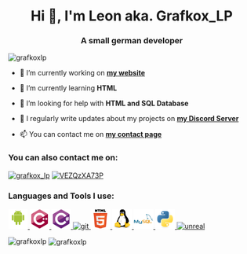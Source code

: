 <h1 align="center">Hi 👋, I'm Leon aka. Grafkox_LP</h1>
<h3 align="center">A small german developer</h3>

<p align="left"> <img src="https://komarev.com/ghpvc/?username=grafkoxlp&label=Profile%20views&color=0e75b6&style=flat" alt="grafkoxlp" /> </p>

- 🔭 I’m currently working on **[my website](https://grafkox.de/)**

- 🌱 I’m currently learning **HTML**

- 🤝 I’m looking for help with **HTML and SQL Database**

- 📝 I regularly write updates about my projects on **[my Discord Server](https://dsc.gg/dead-city)**

- 📫 You can contact me on **[my contact page](https://grafkox.de/contact/)**

<h3 align="left">You can also contact me on:</h3>
<p align="left">
<a href="https://instagram.com/grafkox_lp" target="blank"><img align="center" src="https://raw.githubusercontent.com/rahuldkjain/github-profile-readme-generator/master/src/images/icons/Social/instagram.svg" alt="grafkox_lp" height="30" width="40" /></a>
<a href="https://discord.gg/VEZQzXA73P" target="blank"><img align="center" src="https://raw.githubusercontent.com/rahuldkjain/github-profile-readme-generator/master/src/images/icons/Social/discord.svg" alt="VEZQzXA73P" height="30" width="40" /></a>
</p>

<h3 align="left">Languages and Tools I use:</h3>
<p align="left"> <a href="https://developer.android.com" target="_blank" rel="noreferrer"> <img src="https://raw.githubusercontent.com/devicons/devicon/master/icons/android/android-original-wordmark.svg" alt="android" width="40" height="40"/> </a> <a href="https://www.w3schools.com/cpp/" target="_blank" rel="noreferrer"> <img src="https://raw.githubusercontent.com/devicons/devicon/master/icons/cplusplus/cplusplus-original.svg" alt="cplusplus" width="40" height="40"/> </a> <a href="https://www.w3schools.com/cs/" target="_blank" rel="noreferrer"> <img src="https://raw.githubusercontent.com/devicons/devicon/master/icons/csharp/csharp-original.svg" alt="csharp" width="40" height="40"/> </a> <a href="https://git-scm.com/" target="_blank" rel="noreferrer"> <img src="https://www.vectorlogo.zone/logos/git-scm/git-scm-icon.svg" alt="git" width="40" height="40"/> </a> <a href="https://www.w3.org/html/" target="_blank" rel="noreferrer"> <img src="https://raw.githubusercontent.com/devicons/devicon/master/icons/html5/html5-original-wordmark.svg" alt="html5" width="40" height="40"/> </a> <a href="https://www.linux.org/" target="_blank" rel="noreferrer"> <img src="https://raw.githubusercontent.com/devicons/devicon/master/icons/linux/linux-original.svg" alt="linux" width="40" height="40"/> </a> <a href="https://www.mysql.com/" target="_blank" rel="noreferrer"> <img src="https://raw.githubusercontent.com/devicons/devicon/master/icons/mysql/mysql-original-wordmark.svg" alt="mysql" width="40" height="40"/> </a> <a href="https://www.python.org" target="_blank" rel="noreferrer"> <img src="https://raw.githubusercontent.com/devicons/devicon/master/icons/python/python-original.svg" alt="python" width="40" height="40"/> </a> <a href="https://unrealengine.com/" target="_blank" rel="noreferrer"> <img src="https://raw.githubusercontent.com/kenangundogan/fontisto/036b7eca71aab1bef8e6a0518f7329f13ed62f6b/icons/svg/brand/unreal-engine.svg" alt="unreal" width="40" height="40"/> </a> </p>

<p><img align="left" src="https://github-readme-stats.vercel.app/api/top-langs?username=grafkoxlp&show_icons=true&theme=dark&locale=en&layout=compact" alt="grafkoxlp" /></p>

<p>&nbsp;<img align="center" src="https://github-readme-stats.vercel.app/api?username=grafkoxlp&show_icons=true&theme=dark&locale=en" alt="grafkoxlp" /></p>
